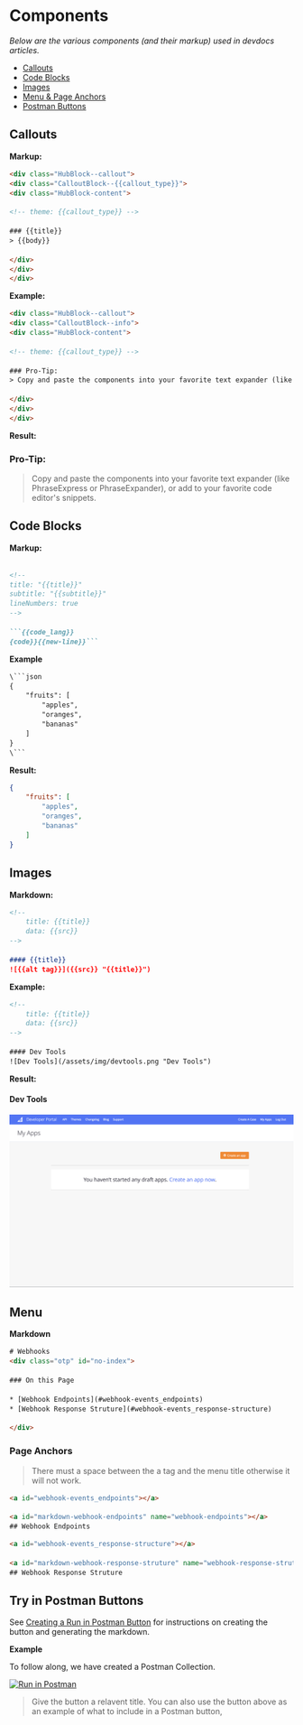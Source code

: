 # Components
*Below are the various components (and their markup) used in devdocs articles.*


<!-- TOC -->

- [Callouts](#callouts)
- [Code Blocks](#code-blocks)
- [Images](#images)
- [Menu & Page Anchors](#menu)
- [Postman Buttons](#postman)

<!-- /TOC -->



<a id="markdown-callouts" name="callouts"></a>

## Callouts

**Markup:**

```html
<div class="HubBlock--callout">
<div class="CalloutBlock--{{callout_type}}">
<div class="HubBlock-content">
    
<!-- theme: {{callout_type}} -->

### {{title}}
> {{body}}

</div>
</div>
</div>
```

**Example:**

```html
<div class="HubBlock--callout">
<div class="CalloutBlock--info">
<div class="HubBlock-content">
    
<!-- theme: {{callout_type}} -->

### Pro-Tip:
> Copy and paste the components into your favorite text expander (like PhraseExpress or PhraseExpander), or add to your favorite code editor's snippets.

</div>
</div>
</div>
```

**Result:**

<div class="HubBlock--callout">
<div class="CalloutBlock--info">
<div class="HubBlock-content">
    
<!-- theme: {{callout_type}} -->

### Pro-Tip:
> Copy and paste the components into your favorite text expander (like PhraseExpress or PhraseExpander), or add to your favorite code editor's snippets.

</div>
</div>
</div>





<a id="markdown-code-blocks" name="code-blocks"></a>

## Code Blocks

**Markup:**

```markdown

<!--
title: "{{title}}"
subtitle: "{{subtitle}}"
lineNumbers: true
-->

```{{code_lang}}
{code}}{{new-line}}```
```

**Example**

```html
\```json
{
    "fruits": [
        "apples",
        "oranges",
        "bananas"
    ]
}
\```
```


**Result:**

<!--
title: "Some JSON"
subtitle: "An Example"
lineNumbers: true
-->

```json
{
    "fruits": [
        "apples",
        "oranges",
        "bananas"
    ]
}
```



<a id="images"></a>

## Images

**Markdown:**

```markdown
<!--
    title: {{title}}
    data: {{src}}
-->

#### {{title}}
![{{alt tag}}]({{src}} "{{title}}")
```

**Example:**

```html
<!--
    title: {{title}}
    data: {{src}}
-->

#### Dev Tools
![Dev Tools](/assets/img/devtools.png "Dev Tools")
```


**Result:**

<!--
    title: {{title}}
    data: {{src}}
-->

#### Dev Tools
![Dev Tools](https://raw.githubusercontent.com/bigcommerce/dev-docs/master/assets/images/devtools.png "Dev Tools")



<a id="menu"></a>

## Menu

**Markdown**

```html
# Webhooks
<div class="otp" id="no-index">

### On this Page
	
* [Webhook Endpoints](#webhook-events_endpoints)
* [Webhook Response Struture](#webhook-events_response-structure)

</div>

```

### Page Anchors

> There must a space between the a tag and the menu title otherwise it will not work.

```html
<a id="webhook-events_endpoints"></a>

<a id="markdown-webhook-endpoints" name="webhook-endpoints"></a>
## Webhook Endpoints
```

```html
<a id="webhook-events_response-structure"></a>

<a id="markdown-webhook-response-struture" name="webhook-response-struture"></a>
## Webhook Response Struture
```




<a id="postman"></a>

## Try in Postman Buttons

See [Creating a Run in Postman Button](https://learning.getpostman.com/docs/postman_for_publishers/run_button/creating_run_button/) for instructions on creating the button and generating the markdown.


**Example**

To follow along, we have created a Postman Collection.

[![Run in Postman](https://run.pstmn.io/button.svg)](https://app.getpostman.com/run-collection/3f005ed74030e01bbf7a)

> Give the button a relavent title. You can also use the button above as an example of what to include in a Postman button,
